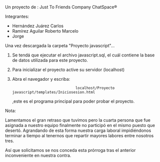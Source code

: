 Un proyecto de : Just To Friends Company
                                                            ChatSpace® 

Integrantes:

- Hernández Juárez Carlos
- Ramírez Aguilar Roberto Marcelo
- Jorge

Una vez descargada la carpeta "Proyecto javascript"...
1) Se tendá que ejecutar el archivo javascript.sql, el cuál contiene la base de datos utilizada para este proyecto. 
2) Para inicializar el proyecto active su servidor (localhost)
3) Abra el navegador y escriba: 

                                    localhost/Proyecto javascript/templates/Iniciosesion.html
    
    ,este es el programa principal para poder probar el proyecto.
    
    
    
    
    
Nota:

Lamentamos el gran retraso que tuvimos pero la cuarta persona que fue asignada a nuestro equipo finalmente no participó en el mismo puesto que desertó. Agrandando de esta forma nuestra carga laboral impidiéndonos terminar a tiempo al tenernos que repartir mayores labores entre nosotros tres.

Así que solicitamos se nos conceda esta prórroga tras el anterior inconveniente en nuestra contra.

